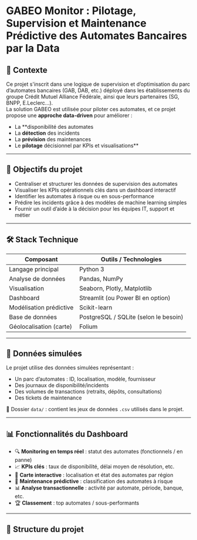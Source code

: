 # GABEO Monitor : Pilotage, Supervision et Maintenance Prédictive des Automates Bancaires par la Data

## 📌 Contexte

Ce projet s'inscrit dans une logique de supervision et d’optimisation du parc d’automates bancaires (GAB, DAB, etc.) déployé 
dans les établissements du groupe Crédit Mutuel Alliance Fédérale, ainsi que leurs partenaires (SG, BNPP, E.Leclerc…).  
La solution GABEO est utilisée pour piloter ces automates, et ce projet propose une **approche data-driven** pour améliorer :

- La **disponibilité des automates
- La **détection** des incidents
- La **prévision** des maintenances
- Le **pilotage** décisionnel par KPIs et visualisations**

---

## 🎯 Objectifs du projet

- Centraliser et structurer les données de supervision des automates
- Visualiser les KPIs opérationnels clés dans un dashboard interactif
- Identifier les automates à risque ou en sous-performance
- Prédire les incidents grâce à des modèles de machine learning simples
- Fournir un outil d’aide à la décision pour les équipes IT, support et métier

---

## 🛠️ Stack Technique

| Composant | Outils / Technologies |
|----------|------------------------|
| Langage principal | Python 3 |
| Analyse de données | Pandas, NumPy |
| Visualisation | Seaborn, Plotly, Matplotlib |
| Dashboard | Streamlit (ou Power BI en option) |
| Modélisation prédictive | Scikit-learn |
| Base de données | PostgreSQL / SQLite (selon le besoin) |
| Géolocalisation (carte) | Folium |

---

## 🧪 Données simulées

Le projet utilise des données simulées représentant :
- Un parc d’automates : ID, localisation, modèle, fournisseur
- Des journaux de disponibilité/incidents
- Des volumes de transactions (retraits, dépôts, consultations)
- Des tickets de maintenance

📁 Dossier `data/` : contient les jeux de données `.csv` utilisés dans le projet.

---

## 📊 Fonctionnalités du Dashboard

- 🔍 **Monitoring en temps réel** : statut des automates (fonctionnels / en panne)
- 📈 **KPIs clés** : taux de disponibilité, délai moyen de résolution, etc.
- 📍 **Carte interactive** : localisation et état des automates par région
- 🧠 **Maintenance prédictive** : classification des automates à risque
- 📊 **Analyse transactionnelle** : activité par automate, période, banque, etc.
- 🏆 **Classement** : top automates / sous-performants

---

## 📁 Structure du projet

